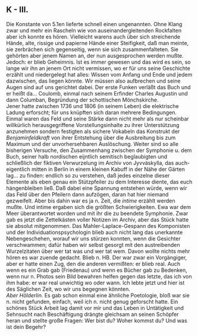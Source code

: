 ## K - III.
Die Konstante von 5.1en lieferte schnell einen ungenannten. Ohne Klang zwar und mehr ein Rascheln wie von auseinandergleitenden Rockfalten aber ich konnte es hören. Vielleicht warens auch über sich streichende Hände, alte, rissige und papierne Hände einer Steifigkeit, daß man meinte, sie zerbrächen sich gegenseitig, wenn sie sich zusammenfalteten. Sie gehörten aber jenem Namen an, der nun ausgesprochen werden mußte.   
 Jedoch: er blieb Geheimnis. Ist es immer gewesen und das wird es sein, so lange wir ihn an jenem Ort nicht vermissen, wo er für uns seine Geschichte erzählt und niedergelegt hat alles: Wissen vom Anfang und Ende und jedem dazwischen, das liegen könnte. Wir müssen also aufbrechen und seine Augen sind auf uns gerichtet dabei. Der erste Funken verläßt das Buch und er heißt da... Coulomb, einmal nach seinem Erfinder Charles Augustin und dann Columban, Begründung der schottischen Mönchskirche.   
Jener hatte zwischen 1736 und 1806 (in seinem Leben) die elektrische Ladung erforscht; für uns knüpften sich daran mehrere Bedingungen. Einmal waren das Feld und seine Stärke dann nicht mehr als nur scheinbar willkürlich herausgegriffene Vorstellungsinhalte zu ihrer Unterstützung anzunehmen sondern festigten als sichere Vokabeln das Konstrukt der *Benjaminfeldkraft* von ihrer Entstehung über die Ausbreitung bis zum Maximum und der unvorhersehbaren Auslöschung. Weiter sind so alle bisherigen Versuche, den Zusammenhang zwischen der Symphonie u. dem Buch, seiner halb nordischen eijntlich semitisch beglaubigten und schließlich der fiktiven Verwurzelung im Archiv von Jyvväskylla, das auch-eigentlich mitten in Berlin in einem kleinen Kabuff in der Nähe der Gärten lag... zu finden: endlich so zu verstehen, daß jedes einzelne dieser Elemente als eben genau ein Stützpfeiler zu dem Interesse diente, das euch hängenbleiben ließ. Daß dabei eine Spannung entstehen würde, wenn wir das Feld über den Pfeilern dann aufzögen, daran hat hier niemand gezweifelt. Aber bis dahin war es ja n. Zeit, die *intime* erzählt werden mußte. Und intime ergaben sich die größten Schwierigkeiten. Ewa war dem Meer überantwortet worden und mit ihr die zu beendete Symphonie. Zwar gab es jetzt die Zettelkästen voller Notizen im Archiv, aber das Stück hatte sie absolut mitgenommen. Das Mahler-Laplace-Gespann des Komponisten und der Individuationspsychologin blieb auch nicht lang das unerkannte Nebengeschehen, worauf wir uns stürzen konnten, wenn die Gesichter verschwammen; dafür haben wir selbst gesorgt mit den austreibenden Wurzelzitaten über wer tat was und wer tat wem. Davon wollte nichts mehr hören es war zuende gedacht. Blieb n. HB. Der war zwar ein Vorgängiger, aber er hatte einen Zug, den die anderen vermißten: er blieb real. Auch wenn es ein Grab gab (Friedenau) und wenn es Bücher gab zu Bedenken, wenn nur n. Photos sein Bild bewahren helfen gegen das letzte, das ich von ihm habe: er war real unwichtig wo oder wann. Ich lebte jetzt und hier ist des Säglichen Zeit, wo wir uns begegnen könnten.    
*Aber Hölderlin.* Es gab schon einmal eine ähnliche Poetologie, bloß war sie n. nicht gefunden, einfach, weil ich n. nicht genug geforscht hatte. Ein schönes Stück Arbeit lag damit vor mir und das Leben in Untätigkeit und Sehnsucht nach Beschäftigung drängte gleichsam an seinen Schöpfer heran und stellte große Fragen: Wer bist du? Woher kommst du? Und was ist dein Begehr?    
